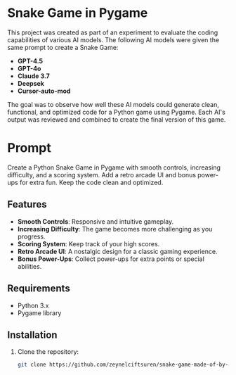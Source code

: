 # Snake Game in Pygame

This project was created as part of an experiment to evaluate the coding capabilities of various AI models. The following AI models were given the same prompt to create a Snake Game:
- **GPT-4.5**
- **GPT-4o**
- **Claude 3.7**
- **Deepsek**
- **Cursor-auto-mod**

The goal was to observe how well these AI models could generate clean, functional, and optimized code for a Python game using Pygame. Each AI's output was reviewed and combined to create the final version of this game.

# Prompt

Create a Python Snake Game in Pygame with smooth controls, increasing difficulty, and a scoring system. Add a retro arcade UI and bonus power-ups for extra fun. Keep the code clean and optimized.

## Features
- **Smooth Controls**: Responsive and intuitive gameplay.
- **Increasing Difficulty**: The game becomes more challenging as you progress.
- **Scoring System**: Keep track of your high scores.
- **Retro Arcade UI**: A nostalgic design for a classic gaming experience.
- **Bonus Power-Ups**: Collect power-ups for extra points or special abilities.

## Requirements
- Python 3.x
- Pygame library

## Installation
1. Clone the repository:
   ```bash
   git clone https://github.com/zeynelciftsuren/snake-game-made-of-by-AIs.git
